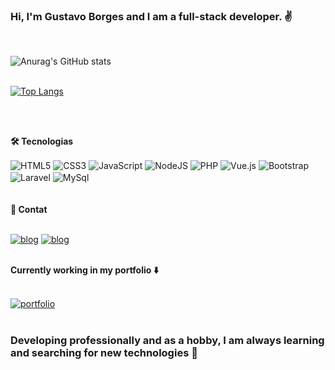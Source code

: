 
### Hi, I'm Gustavo Borges and I am a full-stack developer. ✌️
<br/>

![Anurag's GitHub stats](https://github-readme-stats.vercel.app/api?username=gustavoborges28&show_icons=true&theme=dracula)
<br/>
<br/>

[![Top Langs](https://github-readme-stats.vercel.app/api/top-langs/?username=gustavoborges28&hide_progress=true)](https://github.com/anuraghazra/github-readme-stats)

<br/>
<br/>

<b>🛠 Tecnologias</b>
<div style="display: inline_block">
  <img align="center" alt="HTML5" src="https://img.shields.io/badge/HTML5-E34F26?style=for-the-badge&logo=html5&logoColor=white"/>
  <img align="center" alt="CSS3" src="https://img.shields.io/badge/CSS3-1572B6?style=for-the-badge&logo=css3&logoColor=white"/>  
  <img align="center" alt="JavaScript" src="https://img.shields.io/badge/JavaScript-F7DF1E?style=for-the-badge&logo=javascript&logoColor=black"/>
  <img align="center" alt="NodeJS" src="https://img.shields.io/badge/Node.js-43853D?style=for-the-badge&logo=node.js&logoColor=white"/>  
  <img align="center" alt="PHP" src="https://img.shields.io/badge/PHP-777BB4?style=for-the-badge&logo=php&logoColor=white"/>  
  <img align="center" alt="Vue.js" src="https://img.shields.io/badge/Vue.js-35495E?style=for-the-badge&logo=vue.js&logoColor=4FC08D"/>  
  <img align="center" alt="Bootstrap" src="https://img.shields.io/badge/Bootstrap-563D7C?style=for-the-badge&logo=bootstrap&logoColor=white"/>
  <img align="center" alt="Laravel" src="https://img.shields.io/badge/Laravel-FF2D20?style=for-the-badge&logo=laravel&logoColor=white"/> 
  <img align="center" alt="MySql" src="https://img.shields.io/badge/MySQL-005C84?style=for-the-badge&logo=mysql&logoColor=white"/> 
</div>
<br/>
<br/>
<b>📧 Contat</b> 
<br/><br/>

[![blog](https://img.shields.io/badge/Gmail-D14836?style=for-the-badge&logo=gmail&logoColor=white)](mailto:gustavo.b.galdino@gmail.com)
[![blog](https://img.shields.io/badge/LinkedIn-0077B5?style=for-the-badge&logo=linkedin&logoColor=white)](https://www.linkedin.com/in/gustavoborges28/)

<br/>
<b>Currently working in my portfolio ⬇️</b>
<br/>
<br/>

[![portfolio](https://img.shields.io/badge/my_portfolio-000?style=for-the-badge&logo=ko-fi&logoColor=white)]()
<br/><br/>

### Developing professionally and as a hobby, I am always learning and searching for new technologies 💬
